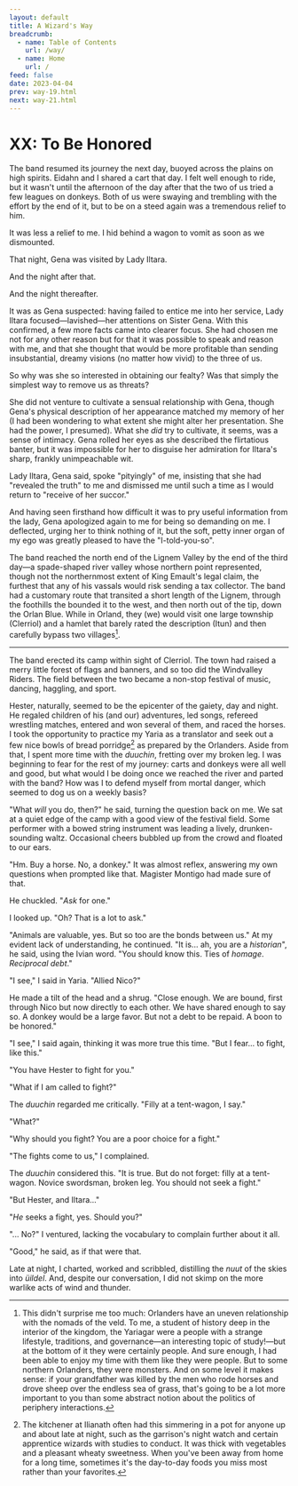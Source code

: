 ```yaml
---
layout: default
title: A Wizard's Way
breadcrumb:
  - name: Table of Contents
    url: /way/
  - name: Home
    url: /
feed: false
date: 2023-04-04
prev: way-19.html
next: way-21.html
---
```


# XX: To Be Honored

The band resumed its journey the next day, buoyed across the plains on high spirits. Eidahn and I shared a cart that day. I felt well enough to ride, but it wasn't until the afternoon of the day after that the two of us tried a few leagues on donkeys. Both of us were swaying and trembling with the effort by the end of it, but to be on a steed again was a tremendous relief to him.

It was less a relief to me. I hid behind a wagon to vomit as soon as we dismounted.

That night, Gena was visited by Lady Iltara.

And the night after that.

And the night thereafter.

It was as Gena suspected: having failed to entice me into her service, Lady Iltara focused—lavished—her attentions on Sister Gena. With this confirmed, a few more facts came into clearer focus. She had chosen me not for any other reason but for that it was possible to speak and reason with me, and that she thought that would be more profitable than sending insubstantial, dreamy visions (no matter how vivid) to the three of us.

So why was she so interested in obtaining our fealty? Was that simply the simplest way to remove us as threats?

She did not venture to cultivate a sensual relationship with Gena, though Gena's physical description of her appearance matched my memory of her (I had been wondering to what extent she might alter her presentation. She had the power, I presumed). What she _did_ try to cultivate, it seems, was a sense of intimacy. Gena rolled her eyes as she described the flirtatious banter, but it was impossible for her to disguise her admiration for Iltara's sharp, frankly unimpeachable wit.

Lady Iltara, Gena said, spoke "pityingly" of me, insisting that she had "revealed the truth" to me and dismissed me until such a time as I would return to "receive of her succor."

And having seen firsthand how difficult it was to pry useful information from the lady, Gena apologized again to me for being so demanding on me. I deflected, urging her to think nothing of it, but the soft, petty inner organ of my ego was greatly pleased to have the "I-told-you-so".

The band reached the north end of the Lignem Valley by the end of the third day—a spade-shaped river valley whose northern point represented, though not the northernmost extent of King Emault's legal claim, the furthest that any of his vassals would risk sending a tax collector. The band had a customary route that transited a short length of the Lignem, through the foothills the bounded it to the west, and then north out of the tip, down the Orlan Blue. While in Orland, they (we) would visit one large township (Clerriol) and a hamlet that barely rated the description (Itun) and then carefully bypass two villages[^periphery].

[^periphery]: This didn't surprise me too much: Orlanders have an uneven relationship with the nomads of the veld. To me, a student of history deep in the interior of the kingdom, the Yariagar were a people with a strange lifestyle, traditions, and governance—an interesting topic of study!—but at the bottom of it they were certainly people. And sure enough, I had been able to enjoy my time with them like they were people. But to some northern Orlanders, they were monsters. And on some level it makes sense: if your grandfather was killed by the men who rode horses and drove sheep over the endless sea of grass, that's going to be a lot more important to you than some abstract notion about the politics of periphery interactions.

---

The band erected its camp within sight of Clerriol. The town had raised a merry little forest of flags and banners, and so too did the Windvalley Riders. The field between the two became a non-stop festival of music, dancing, haggling, and sport.

Hester, naturally, seemed to be the epicenter of the gaiety, day and night. He regaled children of his (and our) adventures, led songs, refereed wrestling matches, entered and won several of them, and raced the horses. I took the opportunity to practice my Yaria as a translator and seek out a few nice bowls of bread porridge[^bread] as prepared by the Orlanders. Aside from that, I spent more time with the _duuchin_, fretting over my broken leg. I was beginning to fear for the rest of my journey: carts and donkeys were all well and good, but what would I be doing once we reached the river and parted with the band? How was I to defend myself from mortal danger, which seemed to dog us on a weekly basis?

[^bread]: The kitchener at Ilianath often had this simmering in a pot for anyone up and about late at night, such as the garrison's night watch and certain apprentice wizards with studies to conduct. It was thick with vegetables and a pleasant wheaty sweetness. When you've been away from home for a long time, sometimes it's the day-to-day foods you miss most rather than your favorites.

"What _will_ you do, then?" he said, turning the question back on me. We sat at a quiet edge of the camp with a good view of the festival field. Some performer with a bowed string instrument was leading a lively, drunken-sounding waltz. Occasional cheers bubbled up from the crowd and floated to our ears.

"Hm. Buy a horse. No, a donkey." It was almost reflex, answering my own questions when prompted like that. Magister Montigo had made sure of that.

He chuckled. "_Ask_ for one."

I looked up. "Oh? That is a lot to ask."

"Animals are valuable, yes. But so too are the bonds between us." At my evident lack of understanding, he continued. "It is... ah, you are a _historian_", he said, using the Ivian word. "You should know this. Ties of _homage_. _Reciprocal debt_."

"I see," I said in Yaria. "Allied Nico?"

He made a tilt of the head and a shrug. "Close enough. We are bound, first through Nico but now directly to each other. We have shared enough to say so. A donkey would be a large favor. But not a debt to be repaid. A boon to be honored."

"I see," I said again, thinking it was more true this time. "But I fear... to fight, like this."

"You have Hester to fight for you."

"What if I am called to fight?"

The _duuchin_ regarded me critically. "Filly at a tent-wagon, I say."

"What?"

"Why should you fight? You are a poor choice for a fight."

"The fights come to us," I complained.

The _duuchin_ considered this. "It is true. But do not forget: filly at a tent-wagon. Novice swordsman, broken leg. You should not seek a fight."

"But Hester, and Iltara..."

"_He_ seeks a fight, yes. Should you?"

"... No?" I ventured, lacking the vocabulary to complain further about it all.

"Good," he said, as if that were that.

Late at night, I charted, worked and scribbled, distilling the _nuut_ of the skies into _üildel_. And, despite our conversation, I did not skimp on the more warlike acts of wind and thunder.

